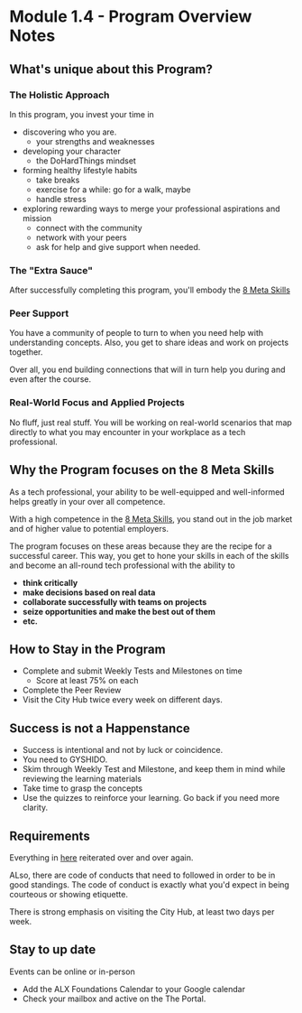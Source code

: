 # Module 1.4 - Program Overview Notes

## What's unique about this Program?

### The Holistic Approach

In this program, you invest your time in

- discovering who you are.
  - your strengths and weaknesses
- developing your character
  - the DoHardThings mindset
- forming healthy lifestyle habits
  - take breaks
  - exercise for a while: go for a walk, maybe
  - handle stress
- exploring rewarding ways to merge your professional aspirations and mission
  - connect with the community
  - network with your peers
  - ask for help and give support when needed.

### The "Extra Sauce"

After successfully completing this program, you'll embody the [8 Meta Skills](1.3-intro-to-alx-n-the-room.md#the-8-meta-skills---grouped)

### Peer Support

You have a community of people to turn to when you need help with understanding concepts. Also, you get to share ideas and work on projects together.

Over all, you end building connections that will in turn help you during and even after the course.

### Real-World Focus and Applied Projects

No fluff, just real stuff. You will be working on real-world scenarios that map directly to what you may encounter in your workplace as a tech professional.

## Why the Program focuses on the 8 Meta Skills

As a tech professional, your ability to be well-equipped and well-informed helps greatly in your over all competence.

With a high competence in the [8 Meta Skills](1.1-getting-started.md#the-8-meta-skills), you stand out in the job market and of higher value to potential employers.

The program focuses on these areas because they are the recipe for a successful career.
This way, you get to hone your skills in each of the skills and become an all-round tech professional with the ability to

- **think critically**
- **make decisions based on real data**
- **collaborate successfully with teams on projects**
- **seize opportunities and make the best out of them**
- **etc.**

## How to Stay in the Program

- Complete and submit Weekly Tests and Milestones on time
  - Score at least 75% on each
- Complete the Peer Review
- Visit the City Hub twice every week on different days.

## Success is not a Happenstance

- Success is intentional and not by luck or coincidence.
- You need to GYSHIDO.
- Skim through Weekly Test and Milestone, and keep them in mind while reviewing the learning materials
- Take time to grasp the concepts
- Use the quizzes to reinforce your learning. Go back if you need more clarity.

## Requirements

Everything in [here](#how-to-stay-in-the-program) reiterated over and over again.

ALso, there are code of conducts that need to followed in order to be in good standings. The code of conduct is exactly what you'd expect in being courteous or
showing etiquette.

There is strong emphasis on visiting the City Hub, at least two days per week.

## Stay to up date

Events can be online or in-person

- Add the ALX Foundations Calendar to your Google calendar
- Check your mailbox and active on the The Portal.
